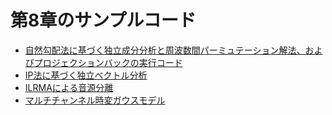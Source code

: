 # 第8章のサンプルコード

* [自然勾配法に基づく独立成分分析と周波数間パーミュテーション解法、およびプロジェクションバックの実行コード](section8/sample_code_c8_1.py)
* [IP法に基づく独立ベクトル分析](section8/sample_code_c8_2.py)
* [ILRMAによる音源分離](section8/sample_code_c8_3.py)
* [マルチチャンネル時変ガウスモデル](section8/sample_code_c8_4.py)
